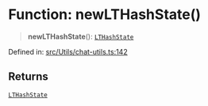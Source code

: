 # Function: newLTHashState()

> **newLTHashState**(): [`LTHashState`](../type-aliases/LTHashState.md)

Defined in: [src/Utils/chat-utils.ts:142](https://github.com/Fokusdotid/bail/blob/8b525f9ebcc20cb9acd0f880b6ad58976e38b117/src/Utils/chat-utils.ts#L142)

## Returns

[`LTHashState`](../type-aliases/LTHashState.md)
